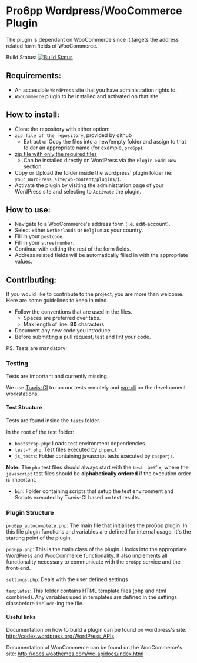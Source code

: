 Pro6pp Wordpress/WooCommerce Plugin
===================================

The plugin is dependant on WooCommerce since it targets the address related form fields of WooCommerce.

Build Status: [![Build Status](https://travis-ci.org/dcentralize/pro6pp-wordpress.svg?branch=master)](https://travis-ci.org/dcentralize/pro6pp-wordpress)

## Requirements:

- An accessible `WordPress` site that you have administration rights to.
- `WooCommerce` plugin to be installed and activated on that site.

## How to install:

* Clone the repository with either option:
 * `zip file of the repository`, provided by github
     - Extract or Copy the files into a new/empty folder and assign to that folder an appropriate name (for example, `pro6pp`).
 * [zip file with only the required files](https://github.com/dcentralize/pro6pp-wordpress/zipball/stable)
     - Can be installed directly on WordPress via the `Plugin->Add New` section.
* Copy or Upload the folder inside the wordpress' plugin folder (ie: `your_WordPress_site/wp-content/plugins/`).
* Activate the plugin by visiting the administration page of your WordPress site and selecting to `Activate` the plugin.

## How to use:

* Navigate to a WooCommerce's address form (i.e. edit-account).
* Select either `Netherlands` or `Belgium` as your country.
* Fill in your `postcode`.
* Fill in your `streetnumber`.
* Continue with editing the rest of the form fields.
* Address related fields will be automatically filled in with the appropriate values.

## Contributing:

If you would like to contribute to the project, you are more than welcome.
Here are some guidelines to keep in mind.

* Follow the conventions that are used in the files.
  * Spaces are preferred over tabs.
  * Max length of line: __80__ characters
* Document any new code you introduce.
* Before submitting a pull request, test and lint your code.

PS. Tests are mandatory!

### Testing

Tests are important and currently missing.

We use [Travis-CI](https://travis-ci.org) to run our tests remotely and [wp-cli](https://github.com/wp-cli/wp-cli) on the development workstations.

#### Test Structure

Tests are found inside the `tests` folder.

In the root of the test folder:
* `bootstrap.php`: Loads test environment dependencies.
* `test-*.php`: Test files executed by `phpunit`
* `js_tests`: Folder containing javascript tests executed by `casperjs`.

**Note:** The `php` test files should always start with the `test-` prefix, where the `javascript` test files should be __alphabetically ordered__ if the execution order is important.

* `bin`: Folder containing scripts that setup the test environment and Scripts executed by Travis-CI based on test results.

### Plugin Structure

`pro6pp_autocomplete.php`:
The main file that initialises the pro6pp plugin.
In this file plugin functions and variables are defined for internal usage. It's the starting point of the plugin.

`pro6pp.php`:
This is the main class of the plugin.
Hooks into the appropriate WordPress and WooCommerce functionality.
It also implements all functionality necessary to communicate with the `pro6pp` service and the front-end.

`settings.php`: Deals with the user defined settings

`templates`:
This folder contains HTML template files (php and html combined). Any variables used in templates are defined in the settings classbefore `include`-ing the file.
    
#### Useful links
Documentation on how to build a plugin can be found on wordpress's site:
http://codex.wordpress.org/WordPress_APIs

Documentation of WooCommerce can be found on the WooCommerce's site:
http://docs.woothemes.com/wc-apidocs/index.html
